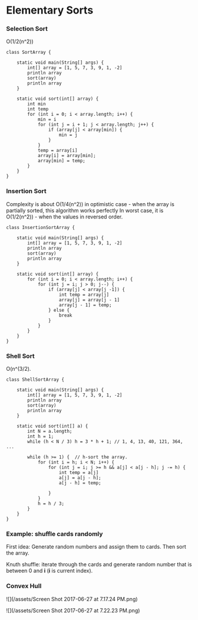 # Elementary Sorts

### Selection Sort

O\(1/2\(n^2\)\)

```
class SortArray {

    static void main(String[] args) {
        int[] array = [1, 5, 7, 3, 9, 1, -2]
        println array
        sort(array)
        println array
    }

    static void sort(int[] array) {
        int min
        int temp
        for (int i = 0; i < array.length; i++) {
            min = i
            for (int j = i + 1; j < array.length; j++) {
                if (array[j] < array[min]) {
                    min = j
                }
            }
            temp = array[i]
            array[i] = array[min];
            array[min] = temp;
        }
    }
}
```

### Insertion Sort

Complexity is about O\(1/4\(n^2\)\) in optimistic case - when the array is partially sorted, this algorithm works perfectly In worst case, it is O\(1/2\(n^2\)\) - when the values in reversed order.

```
class InsertionSortArray {

    static void main(String[] args) {
        int[] array = [1, 5, 7, 3, 9, 1, -2]
        println array
        sort(array)
        println array
    }

    static void sort(int[] array) {
        for (int i = 0; i < array.length; i++) {
            for (int j = i; j > 0; j--) {
                if (array[j] < array[j -1]) {
                    int temp = array[j]
                    array[j] = array[j - 1]
                    array[j - 1] = temp;
                } else {
                    break
                }
            }
        }
    }
}
```

### Shell Sort

O\(n^\(3/2\).

```
class ShellSortArray {

    static void main(String[] args) {
        int[] array = [1, 5, 7, 3, 9, 1, -2]
        println array
        sort(array)
        println array
    }

    static void sort(int[] a) {
        int N = a.length;
        int h = 1;
        while (h < N / 3) h = 3 * h + 1; // 1, 4, 13, 40, 121, 364, ...

        while (h >= 1) {  // h-sort the array.
            for (int i = h; i < N; i++) {
                for (int j = i; j >= h && a[j] < a[j - h]; j -= h) {
                    int temp = a[j]
                    a[j] = a[j - h];
                    a[j - h] = temp;

                }
            }
            h = h / 3;
        }
    }
}
```

### Example: shuffle cards randomly

First idea: Generate random numbers and assign them to cards. Then sort the array. 

Knuth shuffle: iterate through the cards and generate random number that is between 0 and **i** \(**i** is current index\).

### Convex Hull

![](/assets/Screen Shot 2017-06-27 at 7.17.24 PM.png)

![](/assets/Screen Shot 2017-06-27 at 7.22.23 PM.png)

